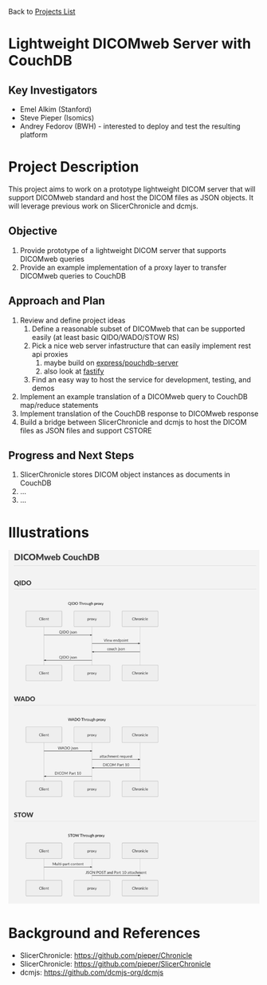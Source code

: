 Back to [Projects List](../../README.md#ProjectsList)

# Lightweight DICOMweb Server with CouchDB 

## Key Investigators

- Emel Alkim (Stanford)
- Steve Pieper (Isomics)
- Andrey Fedorov (BWH) - interested to deploy and test the resulting platform

# Project Description

This project aims to work on a prototype lightweight DICOM server that will support DICOMweb standard and host the DICOM files as JSON objects. It will leverage previous work on SlicerChronicle and dcmjs. 

## Objective

<!-- Describe here WHAT you would like to achieve (what you will have as end result). -->

1. Provide prototype of a lightweight DICOM server that supports DICOMweb queries
2. Provide an example implementation of a proxy layer to transfer DICOMweb queries to CouchDB

## Approach and Plan

<!-- Describe here HOW you would like to achieve the objectives stated above. -->

1. Review and define project ideas
    1. Define a reasonable subset of DICOMweb that can be supported easily (at least basic QIDO/WADO/STOW RS)
    1. Pick a nice web server infastructure that can easily implement rest api proxies 
        1. maybe build on [express/pouchdb-server](https://github.com/pouchdb/pouchdb-server)
        1. also look at [fastify](https://www.fastify.io/)
    1. Find an easy way to host the service for development, testing, and demos
1. Implement an example translation of a DICOMweb query to CouchDB map/reduce statements
1. Implement translation of the CouchDB response to DICOMweb response
1. Build a bridge between SlicerChronicle and dcmjs to host the DICOM files as JSON files and support CSTORE

## Progress and Next Steps

<!-- Update this section as you make progress, describing of what you have ACTUALLY DONE. If there are specific steps that you could not complete then you can describe them here, too. -->

1. SlicerChronicle stores DICOM object instances as documents in CouchDB
2. ...
3. ...

# Illustrations

<!-- Add pictures and links to videos that demonstrate what has been accomplished.
![Description of picture](Example2.jpg)
![Some more images](Example2.jpg)
-->
![Example sequence diagrams](DICOMweb%2BChronicle.png)

# Background and References

<!-- If you developed any software, include link to the source code repository. If possible, also add links to sample data, and to any relevant publications. -->
- SlicerChronicle: https://github.com/pieper/Chronicle
- SlicerChronicle: https://github.com/pieper/SlicerChronicle
- dcmjs: https://github.com/dcmjs-org/dcmjs
